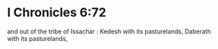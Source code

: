 # I Chronicles 6:72

and out of the tribe of Issachar : Kedesh with its pasturelands, Daberath with its pasturelands,
